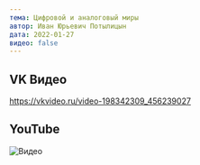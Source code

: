 ```yaml
---
тема: Цифровой и аналоговый миры
автор: Иван Юрьевич Потылицын
дата: 2022-01-27
видео: false
---
```


## VK Видео

https://vkvideo.ru/video-198342309_456239027

## YouTube

![Видео](https://youtu.be/1LdLBrQYIVM)

